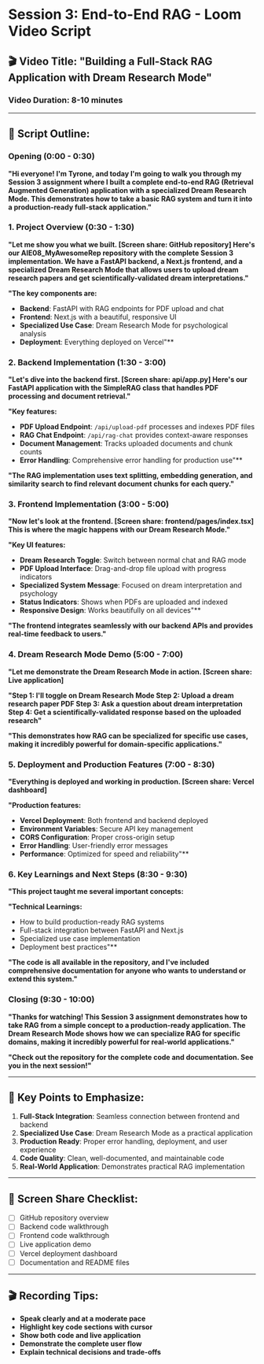 # Session 3: End-to-End RAG - Loom Video Script

## 🎬 **Video Title:** "Building a Full-Stack RAG Application with Dream Research Mode"

### **Video Duration:** 8-10 minutes

---

## 📝 **Script Outline:**

### **Opening (0:00 - 0:30)**
**"Hi everyone! I'm Tyrone, and today I'm going to walk you through my Session 3 assignment where I built a complete end-to-end RAG (Retrieval Augmented Generation) application with a specialized Dream Research Mode. This demonstrates how to take a basic RAG system and turn it into a production-ready full-stack application."**

### **1. Project Overview (0:30 - 1:30)**
**"Let me show you what we built. [Screen share: GitHub repository] Here's our AIE08_MyAwesomeRep repository with the complete Session 3 implementation. We have a FastAPI backend, a Next.js frontend, and a specialized Dream Research Mode that allows users to upload dream research papers and get scientifically-validated dream interpretations."**

**"The key components are:**
- **Backend**: FastAPI with RAG endpoints for PDF upload and chat
- **Frontend**: Next.js with a beautiful, responsive UI
- **Specialized Use Case**: Dream Research Mode for psychological analysis
- **Deployment**: Everything deployed on Vercel"**

### **2. Backend Implementation (1:30 - 3:00)**
**"Let's dive into the backend first. [Screen share: api/app.py] Here's our FastAPI application with the SimpleRAG class that handles PDF processing and document retrieval."**

**"Key features:**
- **PDF Upload Endpoint**: `/api/upload-pdf` processes and indexes PDF files
- **RAG Chat Endpoint**: `/api/rag-chat` provides context-aware responses
- **Document Management**: Tracks uploaded documents and chunk counts
- **Error Handling**: Comprehensive error handling for production use"**

**"The RAG implementation uses text splitting, embedding generation, and similarity search to find relevant document chunks for each query."**

### **3. Frontend Implementation (3:00 - 5:00)**
**"Now let's look at the frontend. [Screen share: frontend/pages/index.tsx] This is where the magic happens with our Dream Research Mode."**

**"Key UI features:**
- **Dream Research Toggle**: Switch between normal chat and RAG mode
- **PDF Upload Interface**: Drag-and-drop file upload with progress indicators
- **Specialized System Message**: Focused on dream interpretation and psychology
- **Status Indicators**: Shows when PDFs are uploaded and indexed
- **Responsive Design**: Works beautifully on all devices"**

**"The frontend integrates seamlessly with our backend APIs and provides real-time feedback to users."**

### **4. Dream Research Mode Demo (5:00 - 7:00)**
**"Let me demonstrate the Dream Research Mode in action. [Screen share: Live application]**

**"Step 1: I'll toggle on Dream Research Mode
Step 2: Upload a dream research paper PDF
Step 3: Ask a question about dream interpretation
Step 4: Get a scientifically-validated response based on the uploaded research"**

**"This demonstrates how RAG can be specialized for specific use cases, making it incredibly powerful for domain-specific applications."**

### **5. Deployment and Production Features (7:00 - 8:30)**
**"Everything is deployed and working in production. [Screen share: Vercel dashboard]**

**"Production features:**
- **Vercel Deployment**: Both frontend and backend deployed
- **Environment Variables**: Secure API key management
- **CORS Configuration**: Proper cross-origin setup
- **Error Handling**: User-friendly error messages
- **Performance**: Optimized for speed and reliability"**

### **6. Key Learnings and Next Steps (8:30 - 9:30)**
**"This project taught me several important concepts:**

**"Technical Learnings:**
- How to build production-ready RAG systems
- Full-stack integration between FastAPI and Next.js
- Specialized use case implementation
- Deployment best practices"**

**"The code is all available in the repository, and I've included comprehensive documentation for anyone who wants to understand or extend this system."**

### **Closing (9:30 - 10:00)**
**"Thanks for watching! This Session 3 assignment demonstrates how to take RAG from a simple concept to a production-ready application. The Dream Research Mode shows how we can specialize RAG for specific domains, making it incredibly powerful for real-world applications."**

**"Check out the repository for the complete code and documentation. See you in the next session!"**

---

## 🎯 **Key Points to Emphasize:**

1. **Full-Stack Integration**: Seamless connection between frontend and backend
2. **Specialized Use Case**: Dream Research Mode as a practical application
3. **Production Ready**: Proper error handling, deployment, and user experience
4. **Code Quality**: Clean, well-documented, and maintainable code
5. **Real-World Application**: Demonstrates practical RAG implementation

---

## 📱 **Screen Share Checklist:**

- [ ] GitHub repository overview
- [ ] Backend code walkthrough
- [ ] Frontend code walkthrough
- [ ] Live application demo
- [ ] Vercel deployment dashboard
- [ ] Documentation and README files

---

## 🎬 **Recording Tips:**

- **Speak clearly and at a moderate pace**
- **Highlight key code sections with cursor**
- **Show both code and live application**
- **Demonstrate the complete user flow**
- **Explain technical decisions and trade-offs**
